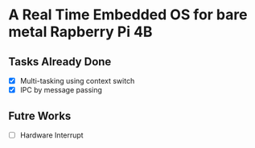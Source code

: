 # A Real Time Embedded OS for bare metal Rapberry Pi 4B

## Tasks Already Done
- [x] Multi-tasking using context switch
- [x] IPC by message passing

## Futre Works
- [ ] Hardware Interrupt
